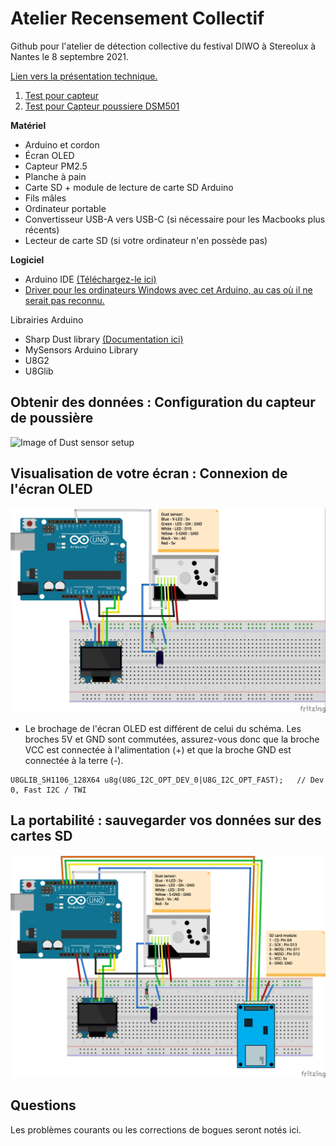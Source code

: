# Atelier Recensement Collectif
Github pour l'atelier de détection collective du festival DIWO à Stereolux à Nantes le 8 septembre 2021.

[Lien vers la présentation technique.](https://docs.google.com/presentation/d/1s3T18qGx1d3UmDFFPPqAXClwZHRb0sIQyXGvgYmdmSk/edit?usp=sharing)

1. [Test pour capteur](https://create.arduino.cc/projecthub/mircemk/arduino-air-quality-monitor-with-dsm501a-sensor-b4f8fc)
2. [Test pour Capteur poussiere DSM501](https://learn.linksprite.com/arduino/shields/use-dust-sensor-dsm501-with-arduino/)


**Matériel**

* Arduino et cordon
* Écran OLED
* Capteur PM2.5
* Planche à pain
* Carte SD + module de lecture de carte SD Arduino
* Fils mâles
* Ordinateur portable
* Convertisseur USB-A vers USB-C (si nécessaire pour les Macbooks plus récents)
* Lecteur de carte SD (si votre ordinateur n'en possède pas)

**Logiciel**

* Arduino IDE [(Téléchargez-le ici)](https://www.arduino.cc/en/software)
* [Driver pour les ordinateurs Windows avec cet Arduino, au cas où il ne serait pas reconnu.](https://sparks.gogo.co.nz/ch340.html)

Librairies Arduino

* Sharp Dust library [(Documentation ici)](https://github.com/luciansabo/GP2YDustSensor)
* MySensors Arduino Library
* U8G2
* U8Glib

## Obtenir des données : Configuration du capteur de poussière

![Image of Dust sensor setup](https://github.com/amandamarielewis/scarred-landscapes-workshop/blob/main/images/img_dust_only.jpg)

## Visualisation de votre écran : Connexion de l'écran OLED

![Image of Dust sensor and OLED setup](https://github.com/amandamarielewis/scarred-landscapes-workshop/blob/main/images/ASSL_workshop_dustoled_bb.jpg)

* Le brochage de l'écran OLED est différent de celui du schéma. Les broches 5V et GND sont commutées, assurez-vous donc que la broche VCC est connectée à l'alimentation (+) et que la broche GND est connectée à la terre (-).

```
U8GLIB_SH1106_128X64 u8g(U8G_I2C_OPT_DEV_0|U8G_I2C_OPT_FAST);	// Dev 0, Fast I2C / TWI
```

## La portabilité : sauvegarder vos données sur des cartes SD

![Image of Dust sensor, OLED, SD card setup](https://github.com/amandamarielewis/scarred-landscapes-workshop/blob/main/images/ASSL_workshop_complete_bb.png)

## Questions

Les problèmes courants ou les corrections de bogues seront notés ici.
